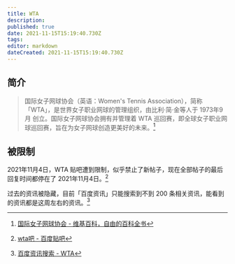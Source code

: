 ```yaml
---
title: WTA
description: 
published: true
date: 2021-11-15T15:19:40.730Z
tags: 
editor: markdown
dateCreated: 2021-11-15T15:19:40.730Z
---
```


## 简介

> 国际女子网球协会（英语：Women's Tennis Association），简称「WTA」，是世界女子职业网球的管理组织，由比利·简·金等人于 1973年9月 创立。国际女子网球协会拥有并管理着 WTA 巡回赛，即全球女子职业网球巡回赛，旨在为女子网球创造更美好的未来。[^WTA_wiki]

[^WTA_wiki]: [国际女子网球协会 - 维基百科，自由的百科全书](https://zh.wikipedia.org/zh-hans/国际女子网球协会)

## 被限制

2021年11月4日，WTA 贴吧遭到限制，似乎禁止了新帖子，现在全部帖子的最后回复时间都停在了 2021年11月4日。[^WTA_tieba]

[^WTA_tieba]: [wta吧 - 百度贴吧](https://web.archive.org/web/20211115071538/https://tieba.baidu.com/f?kw=wta)

过去的资讯被隐藏，目前「百度资讯」只能搜索到不到 200 条相关资讯，能看到的资讯都是这周左右的资讯。[^WTA_zx]

[^WTA_zx]: [百度资讯搜索 - WTA](https://web.archive.org/web/20211115071821/https://www.baidu.com/s?rtt=1&word=WTA)

<!--
[CGTN on Twitter: "Chinese tennis star Peng Shuai has sent an email to Steve Simon, the WTA Chairman & CEO, CGTN has learned. The email reads:… https://t.co/N1jGHx0MSc"](https://web.archive.org/web/20211117190708/https://twitter.com/CGTNOfficial/status/1461025491842916358)
-->
